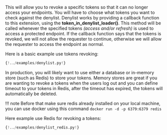 This will allow you to revoke a specific tokens so that it can no longer access your endpoints. You will have to choose what tokens you want to check against the denylist. Denylist works by providing a callback function to this extension, using the **token_in_denylist_loader()**. This method will be called whenever the specified tokens *(access and/or refresh)* is used to access a protected endpoint. If the callback function says that the tokens is revoked, we will not allow the requester to continue, otherwise we will allow the requester to access the endpoint as normal.

Here is a basic example use tokens revoking:

```python
{!../examples/denylist.py!}
```

In production, you will likely want to use either a database or in-memory store (such as Redis) to store your tokens. Memory stores are great if you are wanting to revoke a tokens when the users log out and you can define timeout to your tokens in Redis, after the timeout has expired, the tokens will automatically be deleted.

!!! note
    Before that make sure redis already installed on your local machine,
    you can use docker using this command `docker run -d -p 6379:6379 redis`

Here example use Redis for revoking a tokens:

```python
{!../examples/denylist_redis.py!}
```
